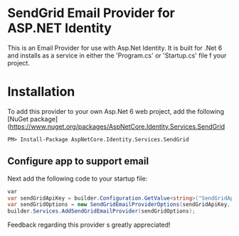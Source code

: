 # SendGrid Email Provider for ASP.NET Identity

This is an Email Provider for use with Asp.Net Identity. It is built for .Net 6 and installs as a service in either the 'Program.cs' or 'Startup.cs' file f your project.

# Installation

To add this provider to your own Asp.Net 6 web project, add the following [NuGet package](https://www.nuget.org/packages/AspNetCore.Identity.Services.SendGrid

```shell
PM> Install-Package AspNetCore.Identity.Services.SendGrid
```
## Configure app to support email

Next add the following code to your startup file:

```csharp
var 
var sendGridApiKey = builder.Configuration.GetValue<string>("SendGridApiKey");
var sendGridOptions = new SendGridEmailProviderOptions(sendGridApiKey, "your@emailaddress.com");
builder.Services.AddSendGridEmailProvider(sendGridOptions);
```

Feedback regarding this provider s greatly appreciated!

